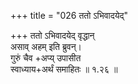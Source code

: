 +++
title = "026 ततो ऽभिवादयेद्"

+++
ततो ऽभिवादयेद् वृद्धान्  
असाव् अहम् इति ब्रुवन्।  
गुरुं चैव +अप्य् उपासीत  
स्वाध्याय+अर्थं समाहितः  ॥ १.२६ ॥